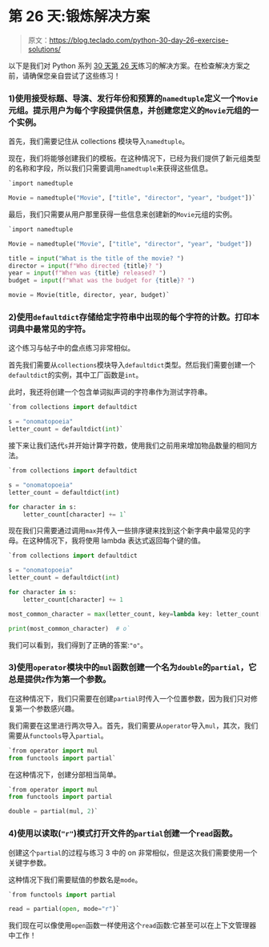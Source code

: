 # 第 26 天:锻炼解决方案

> 原文：<https://blog.teclado.com/python-30-day-26-exercise-solutions/>

以下是我们对 Python 系列 [30 天](https://blog.teclado.com/30-days-of-python/)[第 26 天](/30-days-of-python/python-30-day-26-standard-library)练习的解决方案。在检查解决方案之前，请确保您亲自尝试了这些练习！

### 1)使用接受标题、导演、发行年份和预算的`namedtuple`定义一个`Movie`元组。提示用户为每个字段提供信息，并创建您定义的`Movie`元组的一个实例。

首先，我们需要记住从 collections 模块导入`namedtuple`。

现在，我们将能够创建我们的模板。在这种情况下，已经为我们提供了新元组类型的名称和字段，所以我们只需要调用`namedtuple`来获得这些信息。

```py
`import namedtuple

Movie = namedtuple("Movie", ["title", "director", "year", "budget"])` 
```

最后，我们只需要从用户那里获得一些信息来创建新的`Movie`元组的实例。

```py
`import namedtuple

Movie = namedtuple("Movie", ["title", "director", "year", "budget"])

title = input("What is the title of the movie? ")
director = input(f"Who directed {title}? ")
year = input(f"When was {title} released? ")
budget = input(f"What was the budget for {title}? ")

movie = Movie(title, director, year, budget)` 
```

### 2)使用`defaultdict`存储给定字符串中出现的每个字符的计数。打印本词典中最常见的字符。

这个练习与帖子中的盘点练习非常相似。

首先我们需要从`collections`模块导入`defaultdict`类型。然后我们需要创建一个`defaultdict`的实例，其中工厂函数是`int`。

此时，我还将创建一个包含单词拟声词的字符串作为测试字符串。

```py
`from collections import defaultdict

s = "onomatopoeia"
letter_count = defaultdict(int)` 
```

接下来让我们迭代`s`并开始计算字符数，使用我们之前用来增加物品数量的相同方法。

```py
`from collections import defaultdict

s = "onomatopoeia"
letter_count = defaultdict(int)

for character in s:
    letter_count[character] += 1` 
```

现在我们只需要通过调用`max`并传入一些排序键来找到这个新字典中最常见的字母。在这种情况下，我将使用 lambda 表达式返回每个键的值。

```py
`from collections import defaultdict

s = "onomatopoeia"
letter_count = defaultdict(int)

for character in s:
    letter_count[character] += 1

most_common_character = max(letter_count, key=lambda key: letter_count[key])

print(most_common_character)  # o` 
```

我们可以看到，我们得到了正确的答案:`"o"`。

### 3)使用`operator`模块中的`mul`函数创建一个名为`double`的`partial`，它总是提供`2`作为第一个参数。

在这种情况下，我们只需要在创建`partial`时传入一个位置参数，因为我们只对修复第一个参数感兴趣。

我们需要在这里进行两次导入。首先，我们需要从`operator`导入`mul`，其次，我们需要从`functools`导入`partial`。

```py
`from operator import mul
from functools import partial` 
```

在这种情况下，创建分部相当简单。

```py
`from operator import mul
from functools import partial

double = partial(mul, 2)` 
```

### 4)使用以读取(`"r"`)模式打开文件的`partial`创建一个`read`函数。

创建这个`partial`的过程与练习 3 中的 on 非常相似，但是这次我们需要使用一个关键字参数。

这种情况下我们需要赋值的参数名是`mode`。

```py
`from functools import partial

read = partial(open, mode="r")` 
```

我们现在可以像使用`open`函数一样使用这个`read`函数:它甚至可以在上下文管理器中工作！